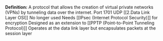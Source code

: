 **Definition:**
 A protocol that allows the creation of virtual private networks (VPNs) by tunneling data over the internet.
 Port 1701 UDP [[2.Data Link Layer OSI]]
 No longer used
 Needs [[IPsec (Internet Protocol Security)]] for encryption
 Designed as an extension to [[PPTP (Point-to-Point Tunneling Protocol)]]
 Operates at the data link layer but encapsulates packets at the session layer